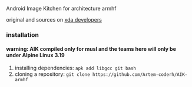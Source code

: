 Android Image Kitchen for architecture armhf

original and sources on [xda developers](https://xdaforums.com/t/tool-android-image-kitchen-unpack-repack-kernel-ramdisk-win-android-linux-mac.2073775/)

### installation
#### warning: AIK compiled only for musl and the teams here will only be under Alpine Linux 3.19

1. installing dependencies: ```apk add libgcc git bash```
2. cloning a repository: ```git clone https://github.com/Artem-coderh/AIK-armhf```

